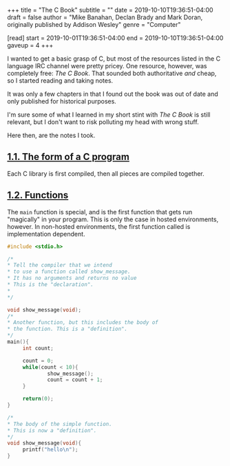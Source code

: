 +++
title = "The C Book"
subtitle = ""
date = 2019-10-10T19:36:51-04:00
draft = false
author = "Mike Banahan, Declan Brady and Mark Doran, originally published by Addison Wesley"
genre = "Computer"

[read]
  start = 2019-10-01T19:36:51-04:00
  end = 2019-10-10T19:36:51-04:00
  gaveup = 4
+++

I wanted to get a basic grasp of C, but most of the resources listed in the C language IRC channel were pretty pricey. One resource, however, was completely free: _The C Book_. That sounded both authoritative _and_ cheap, so I started reading and taking notes.

It was only a few chapters in that I found out the book was out of date and only published for historical purposes.

I'm sure some of what I learned in my short stint with _The C Book_ is still relevant, but I don't want to risk polluting my head with wrong stuff.

Here then, are the notes I took.

## [1.1. The form of a C program](https://publications.gbdirect.co.uk//c_book/chapter1/form_of_a_c_program.html)

Each C library is first compiled, then all pieces are compiled together.

## [1.2. Functions](https://publications.gbdirect.co.uk//c_book/chapter1/functions.html)

The `main` function is special, and is the first function that gets run "magically" in your program. This is only the case in hosted environments, however. In non-hosted environments, the first function called is implementation dependent.

```c
#include <stdio.h>

/*
* Tell the compiler that we intend
* to use a function called show_message.
* It has no arguments and returns no value
* This is the "declaration".
*
*/

void show_message(void);
/*
* Another function, but this includes the body of
* the function. This is a "definition".
*/
main(){
     int count;

     count = 0;
     while(count < 10){
             show_message();
             count = count + 1;
     }

     return(0);
}

/*
* The body of the simple function.
* This is now a "definition".
*/
void show_message(void){
     printf("hello\n");
}
```
